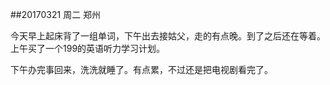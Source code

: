 ##20170321   周二   郑州

今天早上起床背了一组单词，下午出去接姑父，走的有点晚。到了之后还在等着。上午买了一个199的英语听力学习计划。

下午办完事回来，洗洗就睡了。有点累，不过还是把电视剧看完了。 

